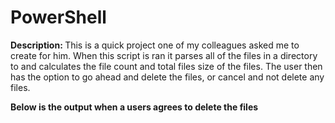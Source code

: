 PowerShell
==========

<b>Description: </b>This is a quick project one of my colleagues asked me to create for him. When this script is ran it parses all of the files in a directory to and calculates the file count and total files size of the files. The user then has the option to go ahead and delete the files, or cancel and not delete any files.

<b>Below is the output when a users agrees to delete the files</b>
<img src="" />
